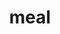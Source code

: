 ---
category: 4-letters
denotation: null
name: meal
reference_link: https://www.etymonline.com/word/meal
root_language: null
root_name: null
title: meal
type: free
word_sums:
- respelling: meal
  sum: 'Meal + '
---